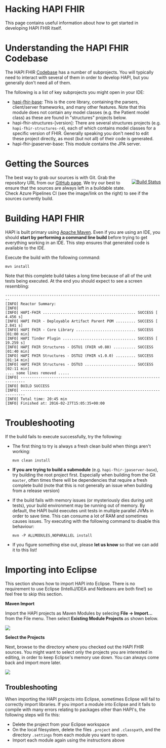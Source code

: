 # Hacking HAPI FHIR

This page contains useful information about how to get started in developing HAPI FHIR itself.

# Understanding the HAPI FHIR Codebase

The HAPI FHIR [Codebase](https://github.com/jamesagnew/hapi-fhir) has a number of subprojects. You will typically need to interact with several of them in order to develop HAPI, but you generally don't need all of them.

The following is a list of key subprojects you might open in your IDE:

* [hapi-fhir-base](https://github.com/jamesagnew/hapi-fhir/tree/master/hapi-fhir-base): This is the core library, containing the parsers, client/server frameworks, and many other features. Note that this module does not contain any model classes (e.g. the Patient model class) as these are found in "structures" projects below.
* hapi-fhir-structures-[version]: There are several structures projects (e.g. `hapi-fhir-structures-r4`), each of which contains model classes for a specific version of FHIR. Generally speaking you don't need to edit these project directly, as most (but not all) of their code is generated.
* hapi-fhir-jpaserver-base:	This module contains the JPA server.

# Getting the Sources

<p style="float:right;">
    <a class="externalLink" href="https://dev.azure.com/jamesagnew214/jamesagnew214/_build/latest?definitionId=1&branchName=master"><img src="https://dev.azure.com/jamesagnew214/jamesagnew214/_apis/build/status/jamesagnew.hapi-fhir?branchName=master" alt="Build Status" class="img-fluid"/></a>
</p>

The best way to grab our sources is with Git. Grab the repository URL from our [GitHub page](https://github.com/jamesagnew/hapi-fhir). We try our best to ensure that the sources are always left in a buildable state. Check Azure Pipelines CI (see the image/link on the right) to see if the sources currently build.

# Building HAPI FHIR

HAPI is built primary using	[Apache Maven](http://maven.apache.org/). Even if you are using an IDE, you should **start by performing a command line build** before trying to get everything working in an IDE. This step ensures that generated code is available to the IDE.

 Execute the build with the following command:
 
 ```
 mvn install
 ```
 
 Note that this complete build takes a long time because of all of the unit tests being executed. At the end you should expect to see a screen resembling:
 
``` 
------------------------------------------------------------------------
[INFO] Reactor Summary:
[INFO] 
[INFO] HAPI-FHIR .......................................... SUCCESS [  4.456 s]
[INFO] HAPI FHIR - Deployable Artifact Parent POM ......... SUCCESS [  2.841 s]
[INFO] HAPI FHIR - Core Library ........................... SUCCESS [01:00 min]
[INFO] HAPI Tinder Plugin ................................. SUCCESS [ 19.259 s]
[INFO] HAPI FHIR Structures - DSTU1 (FHIR v0.80) .......... SUCCESS [01:40 min]
[INFO] HAPI FHIR Structures - DSTU2 (FHIR v1.0.0) ......... SUCCESS [01:14 min]
[INFO] HAPI FHIR Structures - DSTU3 ....................... SUCCESS [02:11 min]
.... some lines removed .....
[INFO] ------------------------------------------------------------------------
[INFO] BUILD SUCCESS
[INFO] ------------------------------------------------------------------------
[INFO] Total time: 20:45 min
[INFO] Finished at: 2016-02-27T15:05:35+00:00
```

# Troubleshooting

If the build fails to execute successfully, try the following:

* The first thing to try is always a fresh clean build when things aren't working:
  
   ```
   mvn clean install
   ```
  
* **If you are trying to build a submodule** (e.g. `hapi-fhir-jpaserver-base`), try building the root project first. Especially when building from the Git <code>master</code>, often times there will be dependencies that require a fresh complete build (note that this is not generally an issue when building from a release version)

* If the build fails with memory issues (or mysteriously dies during unit tests), your build environment may be running out of memory. By default, the HAPI build executes unit tests in multiple parallel JVMs in order to save time. This can consume a lot of RAM and sometimes causes issues. Try executing with the following command to disable this behaviour:

   ```
   mvn -P ALLMODULES,NOPARALLEL install
   ```
   
 * If you figure something else out, please <b>let us know</b> so that we can add it to this list!
 
# Importing into Eclipse
 
 This section shows how to import HAPI into Eclipse. There is no requirement to use Eclipse (IntelliJ/IDEA and Netbeans are both fine!) so feel free to skip this section.

**Maven Import**

Import the HAPI projects as Maven Modules by selecing **File -&gt; Import...** from the File menu. Then select **Existing Module Projects** as shown below.

<img src="../../images/hacking_import.png"/>

**Select the Projects**

Next, browse to the directory where you checked out the HAPI FHIR sources. You might want to select only the projects you are interested in editing, in order to keep Eclipse's memory use down. You can always come back and import more later.

<img src="../../images/hacking_import_step2.png"/>

## Troubleshooting

When importing the HAPI projects into Eclipse, sometimes Eclipse will fail to correctly import libraries. If you import a module into Eclipse and it fails to compile with many errors relating to packages other than HAPI's, the following steps will fix this:

* Delete the project from your Eclipse workspace
* On the local filesystem, delete the files `.project` and `.classpath`, and the directory `.settings` from each module you want to open.
* Import each module again using the instructions above

